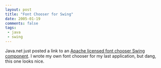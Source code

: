 ```yaml
---
layout: post
title: "Font Chooser for Swing"
date: 2005-01-19
comments: false
tags:
 - java
 - swing
---
```


Java.net just posted a link to an [Apache licensed font chooser Swing component](http://common.l2fprod.com/index.php). I wrote my own font chooser for my last application, but dang, this one looks nice.

